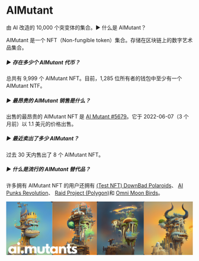 # AIMutant

由 AI 改造的 10,000 个突变体的集合。▶ 什么是 AIMutant？

AIMutant 是一个 NFT（Non-fungible token）集合。存储在区块链上的数字艺术品集合。

##### ▶ 存在多少个 AIMutant 代币？

总共有 9,999 个 AIMutant NFT。目前，1,285 位所有者的钱包中至少有一个 AIMutant NTF。

##### ▶ 最昂贵的 AIMutant 销售是什么？

出售的最昂贵的 AIMutant NFT 是 [AI Mutant #5679](https://www.nft-stats.com/asset/0xb11ef53e7a84ee956dd9bc30333ba48638bcb991/5679)。它于 2022-06-07（3 个月前）以 1.1 美元的价格出售。

##### ▶ 最近卖出了多少 AIMutant？

过去 30 天内售出了 8 个 AIMutant NFT。

##### ▶ 什么是流行的 AIMutant 替代品？

许多拥有 AIMutant NFT 的用户还拥有 [(Test NFT) DownBad Polaroids](https://www.nft-stats.com/collection/test-nft-downbadpolaroids)、 [AI Punks Revolution](https://www.nft-stats.com/collection/ai-punks-revolution)、 [Raid Project (Polygon)](https://www.nft-stats.com/collection/raid-project-polygon)和 [Omni Moon Birds](https://www.nft-stats.com/collection/omni-moon-birds)。

![unnamed](unnamed.png)

